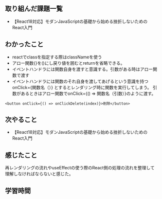 ## 取り組んだ課題一覧
  - 【React18対応】モダンJavaScriptの基礎から始める挫折しないためのReact入門
    
## わかったこと
- reactでclassを指定する際はclassNameを使う
- アロー関数{}を()にし戻り値を囲むとreturnを省略できる。
- イベントハンドラには関数自身を渡すと意識する。引数がある時はアロー関数で渡す
- イベントハンドラには関数のそれ自身を渡してあげるという意識を持つ
   onClick={関数名（）} とするとレンダリング時に関数を実行してしまう。
   引数があるときはアロー関数でonClick={() => 関数名（引数）}のように渡す。
```
<button onClick={() => onClickDelete(index)}>削除</button>
```

## 次やること
 - 【React18対応】モダンJavaScriptの基礎から始める挫折しないためのReact入門


    
## 感じたこと
再レンダリングの流れやuseEffectの使う際のReact側の処理の流れを整理して理解しなければならないと感じた。

## 学習時間

